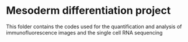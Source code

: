 # Mesoderm differentiation project
This folder contains the codes used for the quantification and analysis of immunofluorescence images and the single cell RNA sequencing
